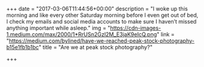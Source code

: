 +++
date = "2017-03-06T11:44:56+00:00"
description = "I woke up this morning and like every other Saturday morning before I even get out of bed, I check my emails and social media accounts to make sure I haven’t missed anything important while asleep."
img = "https://cdn-images-1.medium.com/max/2000/1*RrUSn2Gzl2M_E3jaK9eIcQ.png"
link = "https://medium.com/bylined/have-we-reached-peak-stock-photography-b15e1fb1b1bc"
title = "Are we at peak stock photography?"

+++
